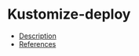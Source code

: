 # Kustomize-deploy

- [Description](https://github.com/bakdata/ci-templates/tree/feat/doc/docs/descriptions/actions/kustomize-deploy)
- [References](https://github.com/bakdata/ci-templates/tree/feat/doc/docs/references/actions/kustomize-deploy)
